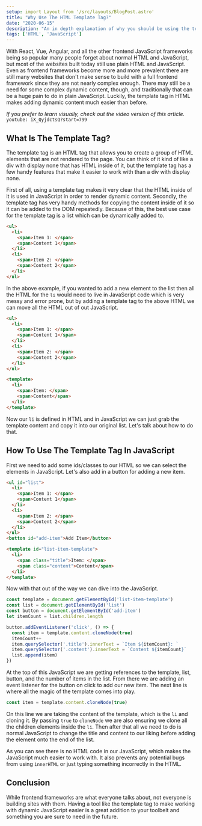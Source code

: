 ```yaml
---
setup: import Layout from '/src/layouts/BlogPost.astro'
title: "Why Use The HTML Template Tag?"
date: "2020-06-15"
description: "An in depth explanation of why you should be using the template tag."
tags: ['HTML', 'JavaScript']
---
```


With React, Vue, Angular, and all the other frontend JavaScript frameworks being so popular many people forget about normal HTML and JavaScript, but most of the websites built today still use plain HTML and JavaScript. Even as frontend frameworks become more and more prevalent there are still many websites that don't make sense to build with a full frontend framework since they are not nearly complex enough. There may still be a need for some complex dynamic content, though, and traditionally that can be a huge pain to do in plain JavaScript. Luckily, the template tag in HTML makes adding dynamic content much easier than before.

*If you prefer to learn visually, check out the video version of this article.*
`youtube: iX_QyjdctsQ?start=799`

## What Is The Template Tag?

The template tag is an HTML tag that allows you to create a group of HTML elements that are not rendered to the page. You can think of it kind of like a div with display none that has HTML inside of it, but the template tag has a few handy features that make it easier to work with than a div with display none.

First of all, using a template tag makes it very clear that the HTML inside of it is used in JavaScript in order to render dynamic content. Secondly, the template tag has very handy methods for copying the content inside of it so it can be added to the DOM repeatedly. Because of this, the best use case for the template tag is a list which can be dynamically added to.
```html
<ul>
  <li>
    <span>Item 1: </span>
    <span>Content 1</span>
  </li>
  <li>
    <span>Item 2: </span>
    <span>Content 2</span>
  </li>
</ul>
```
In the above example, if you wanted to add a new element to the list then all the HTML for the `li` would need to live in JavaScript code which is very messy and error prone, but by adding a template tag to the above HTML we can move all the HTML out of out JavaScript.
```html {12-17}
<ul>
  <li>
    <span>Item 1: </span>
    <span>Content 1</span>
  </li>
  <li>
    <span>Item 2: </span>
    <span>Content 2</span>
  </li>
</ul>

<template>
  <li>
    <span>Item: </span>
    <span>Content</span>
  </li>
</template>
```
Now our `li` is defined in HTML and in JavaScript we can just grab the template content and copy it into our original list. Let's talk about how to do that.

## How To Use The Template Tag In JavaScript

First we need to add some ids/classes to our HTML so we can select the elements in JavaScript. Let's also add in a button for adding a new item.
```html {1,11,13,15-16}
<ul id="list">
  <li>
    <span>Item 1: </span>
    <span>Content 1</span>
  </li>
  <li>
    <span>Item 2: </span>
    <span>Content 2</span>
  </li>
</ul>
<button id="add-item">Add Item</button>

<template id="list-item-template">
  <li>
    <span class="title">Item: </span>
    <span class="content">Content</span>
  </li>
</template>
```
Now with that out of the way we can dive into the JavaScript.
```js
const template = document.getElementById('list-item-template')
const list = document.getElementById('list')
const button = document.getElementById('add-item')
let itemCount = list.children.length

button.addEventListener('click', () => {
  const item = template.content.cloneNode(true)
  itemCount++
  item.querySelector('.title').innerText = `Item ${itemCount}: `
  item.querySelector('.content').innerText = `Content ${itemCount}`
  list.append(item)
})
```

At the top of this JavaScript we are getting references to the template, list, button, and the number of items in the list. From there we are adding an event listener for the button on click to add our new item. The next line is where all the magic of the template comes into play.
```js
const item = template.content.cloneNode(true)
```
On this line we are taking the content of the template, which is the `li` and cloning it. By passing `true` to `cloneNode` we are also ensuring we clone all the children elements inside the `li`. Then after that all we need to do is normal JavaScript to change the title and content to our liking before adding the element onto the end of the list.

As you can see there is no HTML code in our JavaScript, which makes the JavaScript much easier to work with. It also prevents any potential bugs from using `innerHTML` or just typing something incorrectly in the HTML.

## Conclusion

While frontend frameworks are what everyone talks about, not everyone is building sites with them. Having a tool like the template tag to make working with dynamic JavaScript easier is a great addition to your toolbelt and something you are sure to need in the future.